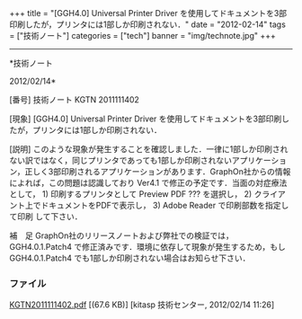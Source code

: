 ﻿+++
title = "[GGH4.0] Universal Printer Driver を使用してドキュメントを3部印刷したが，プリンタには1部しか印刷されない．"
date = "2012-02-14"
tags = ["技術ノート"]
categories = ["tech"]
banner = "img/technote.jpg"
+++

-----------------------------------------------------------------------------------------------------------------------------

*技術ノート

2012/02/14*


[番号]
技術ノート KGTN 2011111402

[現象]
[GGH4.0] Universal Printer Driver
を使用してドキュメントを3部印刷したが，プリンタには1部しか印刷されない．

[説明]
このような現象が発生することを確認しました．一律に1部しか印刷されない訳ではなく，同じプリンタであっても1部しか印刷されないアプリケーション，正しく3部印刷されるアプリケーションがあります．GraphOn社からの情報によれば，この問題は認識しており
Ver4.1 で修正の予定です．当面の対症療法として， 1)
印刷するプリンタとして Preview PDF ??? を選択し， 2)
クライアント上でドキュメントをPDFで表示し， 3) Adobe Reader
で印刷部数を指定して印刷 して下さい．

補　足
GraphOn社のリリースノートおよび弊社での検証では， GGH4.0.1.Patch4
で修正済みです．環境に依存して現象が発生するため，もしGGH4.0.1.Patch4
でも1部しか印刷されない場合はお知らせ下さい．


### ファイル

 
 


[KGTN2011111402.pdf](http://techreport.kitasp.net/attachments/download/701/KGTN2011111402.pdf)
 [(67.6 KB)] [kitasp 技術センター, 2012/02/14
11:26]


 


 

